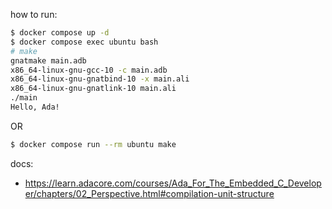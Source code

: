how to run:

```sh
$ docker compose up -d
$ docker compose exec ubuntu bash
# make
gnatmake main.adb
x86_64-linux-gnu-gcc-10 -c main.adb
x86_64-linux-gnu-gnatbind-10 -x main.ali
x86_64-linux-gnu-gnatlink-10 main.ali
./main
Hello, Ada!
```

OR

```sh
$ docker compose run --rm ubuntu make
```

docs:

- https://learn.adacore.com/courses/Ada_For_The_Embedded_C_Developer/chapters/02_Perspective.html#compilation-unit-structure
